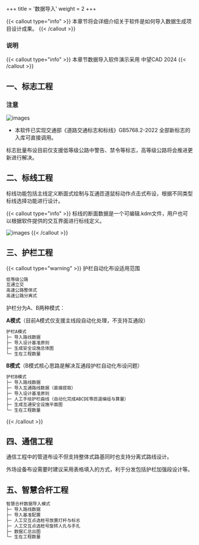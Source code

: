 +++
title = '数据导入'
weight = 2
+++

{{< callout type="info" >}}
本章节将会详细介绍关于软件是如何导入数据生成项目设计成果。
{{< /callout >}}

### 说明

{{< callout type="info" >}}
本章节数据导入软件演示采用 中望CAD 2024
{{< /callout >}}

## 一、标志工程

### 注意

![images](/img/docs/import/signs/signs2022.png)

- 本软件已实现交通部《道路交通标志和标线》GB5768.2-2022 全部新标志的入库可直接调用。

标志批量布设目前仅支援低等级公路中警告、禁令等标志，高等级公路将会推进更新进行解决。

## 二、标线工程

标线功能包括主线定义断面式绘制与互通匝道鼠标动作点击式布设，根据不同类型标线选择功能进行设计。


{{< callout type="info" >}}
标线的断面数据是一个可编辑.kdm文件，用户也可以根据软件提供的交互界面进行标线定义。

![images](/img/docs/import/markings/marking-readme1.png)
{{< /callout >}}

## 三、护栏工程

{{< callout type="warning" >}}
护栏自动化布设适用范围

```txt
低等级公路
互通立交
高速公路整体式
高速公路分离式
```

护栏分为A、B两种模式：

**A模式**（目前A模式仅支援主线段自动化处理，不支持互通段）

```txt
护栏A模式
├─ 导入路线数据
├─ 导入设计基准原则
├─ 生成安全设施总体图
└─ 生在工程数量
```

**B模式**（B模式核心思路是解决互通段护栏自动化布设问题）

```txt
护栏B模式
├─ 导入路线数据
├─ 导入互通路线数据（直接提取）
├─ 导入设计基准原则
├─ 人工手绘护栏曲线（自动化完成ABCDE等匝道编组与算量）
├─ 生成互通安全设施平面图
└─ 生在工程数量
```
{{< /callout >}}

## 四、通信工程

通信工程中的管道布设不但支持整体式路基同时也支持分离式路线设计。

外场设备布设需要时建议采用表格填入的方式，利于分发包括护栏加强段设计等。

## 五、智慧合杆工程

```txt
智慧合杆数据导入模式
├─ 导入路线数据
├─ 导入基准配置
├─ 人工交互点选桩号放置灯杆与标志
├─ 人工交互点选桩号旋转人孔与手孔
├─ 数据汇总出图
└─ 生在工程数量
```

